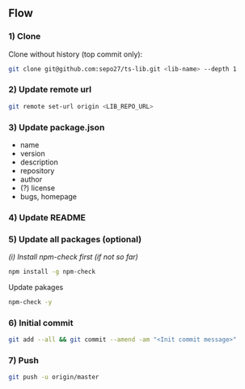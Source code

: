 ## Flow

### 1) Clone

Clone without history (top commit only):

```bash
git clone git@github.com:sepo27/ts-lib.git <lib-name> --depth 1
```

### 2) Update remote url

```bash
git remote set-url origin <LIB_REPO_URL>
```

### 3) Update package.json

- name
- version
- description
- repository
- author
- (?) license
- bugs, homepage

### 4) Update README

### 5) Update all packages (optional)

_(i) Install npm-check first (if not so far)_

```bash
npm install -g npm-check
```

Update pakages

```bash
npm-check -y
```

### 6) Initial commit

```bash
git add --all && git commit --amend -am "<Init commit message>"
```

### 7) Push

```bash
git push -u origin/master
```
